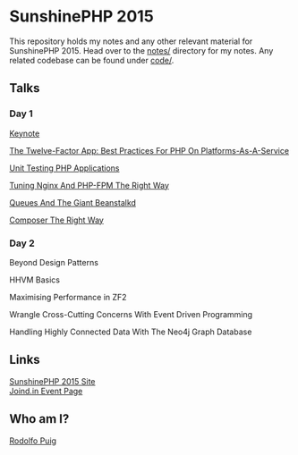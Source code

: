 # SunshinePHP 2015

This repository holds my notes and any other relevant material for SunshinePHP 2015. Head over to the [notes/](notes) directory for my notes. Any related codebase can be found under [code/](code).

## Talks

### Day 1

[Keynote](notes/keynote.md)

[The Twelve-Factor App: Best Practices For PHP On Platforms-As-A-Service](notes/the-twelve-factor-app.md)

[Unit Testing PHP Applications](notes/unit-testing-php-applications.md)

[Tuning Nginx And PHP-FPM The Right Way](notes/tuning-nginx-and-php-fpm.md)

[Queues And The Giant Beanstalkd](notes/queues-and-the-giant-beanstalkd.md)

[Composer The Right Way](notes/composer-the-right-way.md)

### Day 2

Beyond Design Patterns

HHVM Basics

Maximising Performance in ZF2

Wrangle Cross-Cutting Concerns With Event Driven Programming

Handling Highly Connected Data With The Neo4j Graph Database

## Links

[SunshinePHP 2015 Site][1]  
[Joind.in Event Page][2]  

## Who am I?

[Rodolfo Puig][3]  

[1]: http://2015.sunshinephp.com/
[2]: http://joind.in/event/view/2571
[3]: https://about.me/rudisimo
